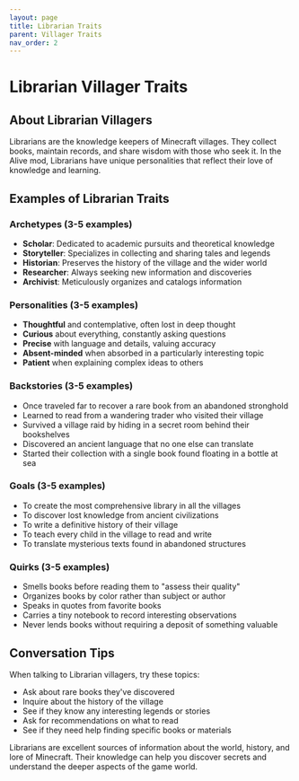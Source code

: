 ```yaml
---
layout: page
title: Librarian Traits
parent: Villager Traits
nav_order: 2
---
```


# Librarian Villager Traits

## About Librarian Villagers

Librarians are the knowledge keepers of Minecraft villages. They collect books, maintain records, and share wisdom with those who seek it. In the Alive mod, Librarians have unique personalities that reflect their love of knowledge and learning.

## Examples of Librarian Traits

### Archetypes (3-5 examples)

- **Scholar**: Dedicated to academic pursuits and theoretical knowledge
- **Storyteller**: Specializes in collecting and sharing tales and legends
- **Historian**: Preserves the history of the village and the wider world
- **Researcher**: Always seeking new information and discoveries
- **Archivist**: Meticulously organizes and catalogs information

### Personalities (3-5 examples)

- **Thoughtful** and contemplative, often lost in deep thought
- **Curious** about everything, constantly asking questions
- **Precise** with language and details, valuing accuracy
- **Absent-minded** when absorbed in a particularly interesting topic
- **Patient** when explaining complex ideas to others

### Backstories (3-5 examples)

- Once traveled far to recover a rare book from an abandoned stronghold
- Learned to read from a wandering trader who visited their village
- Survived a village raid by hiding in a secret room behind their bookshelves
- Discovered an ancient language that no one else can translate
- Started their collection with a single book found floating in a bottle at sea

### Goals (3-5 examples)

- To create the most comprehensive library in all the villages
- To discover lost knowledge from ancient civilizations
- To write a definitive history of their village
- To teach every child in the village to read and write
- To translate mysterious texts found in abandoned structures

### Quirks (3-5 examples)

- Smells books before reading them to "assess their quality"
- Organizes books by color rather than subject or author
- Speaks in quotes from favorite books
- Carries a tiny notebook to record interesting observations
- Never lends books without requiring a deposit of something valuable

## Conversation Tips

When talking to Librarian villagers, try these topics:

- Ask about rare books they've discovered
- Inquire about the history of the village
- See if they know any interesting legends or stories
- Ask for recommendations on what to read
- See if they need help finding specific books or materials

Librarians are excellent sources of information about the world, history, and lore of Minecraft. Their knowledge can help you discover secrets and understand the deeper aspects of the game world.
